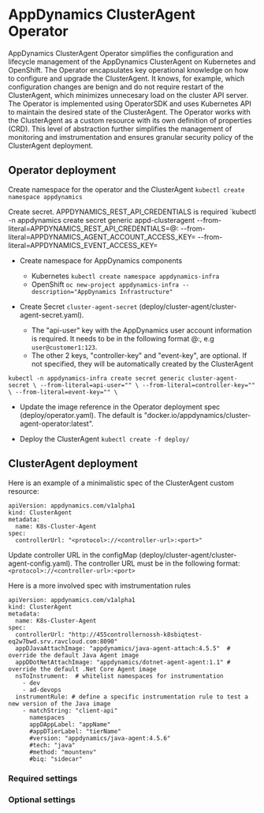 # AppDynamics ClusterAgent Operator

AppDynamics ClusterAgent Operator simplifies the configuration and lifecycle management of the AppDynamics ClusterAgent on Kubernetes and OpenShift. The Operator encapsulates key operational knowledge on how to configure and upgrade the ClusterAgent. It knows, for example, which configuration changes are benign and do not require restart of the ClusterAgent, which minimizes unnecesary load on the cluster API server.
The Operator is implemented using OperatorSDK and uses Kubernetes API to maintain the desired state of the ClusterAgent. The Operator works with the ClusterAgent as a custom resource with its own definition of properties (CRD). This level of abstraction further simplifies the management of monitoring and imstrumentation and ensures granular security policy of the ClusterAgent deployment.



## Operator deployment
Create namespace for the operator and the ClusterAgent
`kubectl create namespace appdynamics`

Create secret. APPDYNAMICS_REST_API_CREDENTIALS is required
`kubectl -n appdynamics create secret generic appd-clusteragent --from-literal=APPDYNAMICS_REST_API_CREDENTIALS=<username>@<account>:<password> --from-literal=APPDYNAMICS_AGENT_ACCOUNT_ACCESS_KEY=<controller access key> --from-literal=APPDYNAMICS_EVENT_ACCESS_KEY=<events api key> 

* Create namespace for AppDynamics components
  * Kubernetes
   `kubectl create namespace appdynamics-infra`
  * OpenShift
   `oc new-project appdynamics-infra --description="AppDynamics Infrastructure"`

* Create Secret `cluster-agent-secret` (deploy/cluster-agent/cluster-agent-secret.yaml). 
  * The "api-user" key with the AppDynamics user account information is required. It needs to be in the following format <username>@<account>:<password>, e.g ` user@customer1:123 `. 
  * The other 2 keys, "controller-key" and "event-key", are optional. If not specified, they will be automatically created by the ClusterAgent

`
kubectl -n appdynamics-infra create secret generic cluster-agent-secret \
--from-literal=api-user="" \
--from-literal=controller-key="" \
--from-literal=event-key="" \
`

* Update the image reference in the Operator deployment spec (deploy/operator.yaml). The default is "docker.io/appdynamics/cluster-agent-operator:latest".


* Deploy the ClusterAgent
 `kubectl create -f deploy/`


## ClusterAgent deployment

Here is an example of a minimalistic spec of the ClusterAgent custom resource:

```
apiVersion: appdynamics.com/v1alpha1
kind: ClusterAgent
metadata:
  name: K8s-Cluster-Agent
spec:
  controllerUrl: "<protocol>://<controller-url>:<port>"
```
Update controller URL in the configMap (deploy/cluster-agent/cluster-agent-config.yaml). The controller URL must be in the following format:
` <protocol>://<controller-url>:<port> `

Here is a more involved spec with imstrumentation rules

```
apiVersion: appdynamics.com/v1alpha1
kind: ClusterAgent
metadata:
  name: K8s-Cluster-Agent
spec:
  controllerUrl: "http://455controllernossh-k8sbiqtest-eq2w7bwd.srv.ravcloud.com:8090"
  appDJavaAttachImage: "appdynamics/java-agent-attach:4.5.5"  # override the default Java Agent image
  appDDotNetAttachImage: "appdynamics/dotnet-agent-agent:1.1" # override the default .Net Core Agent image
  nsToInstrument:  # whitelist namespaces for instrumentation
    - dev
	- ad-devops
  instrumentRule: # define a specific instrumentation rule to test a new version of the Java image
	- matchString: "client-api"
	  namespaces
	  appDAppLabel: "appName"
	  #appDTierLabel: "tierName"
	  #version: "appdynamics/java-agent:4.5.6"
	  #tech: "java"
	  #method: "mountenv"
      #biq: "sidecar"
```
	
### Required settings

### Optional settings

